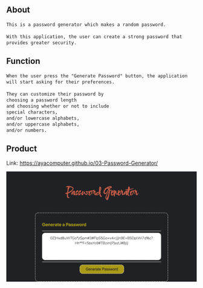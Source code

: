 ## About 
```
This is a password generator which makes a random password.

With this application, the user can create a strong password that provides greater security.   
```
## Function
```
When the user press the "Generate Password" button, the application will start asking for their preferences.

They can customize their password by
choosing a password length 
and choosing whether or not to include 
special characters, 
and/or lowercase alphabets,
and/or uppercase alphabets,
and/or numbers.

```

## Product
Link: https://ayacomputer.github.io/03-Password-Generator/

![the screen shot of the application](product.png)
